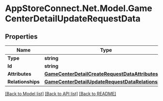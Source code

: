 # AppStoreConnect.Net.Model.GameCenterDetailUpdateRequestData

## Properties

Name | Type | Description | Notes
------------ | ------------- | ------------- | -------------
**Type** | **string** |  | 
**Id** | **string** |  | 
**Attributes** | [**GameCenterDetailCreateRequestDataAttributes**](GameCenterDetailCreateRequestDataAttributes.md) |  | [optional] 
**Relationships** | [**GameCenterDetailUpdateRequestDataRelationships**](GameCenterDetailUpdateRequestDataRelationships.md) |  | [optional] 

[[Back to Model list]](../README.md#documentation-for-models) [[Back to API list]](../README.md#documentation-for-api-endpoints) [[Back to README]](../README.md)

